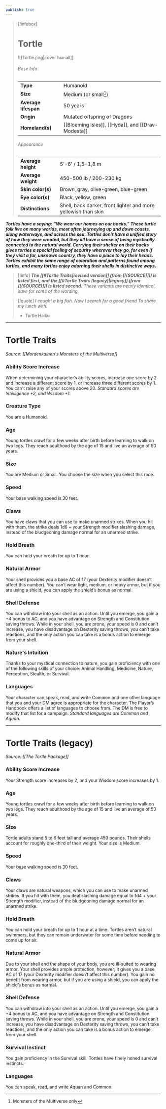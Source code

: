 ```yaml
---
publish: true
---
```

> [!infobox]
> # Tortle
> ![[Tortle.png|cover hsmall]]
> ###### Base Info
> | | |  
> |---|---|  
> | **Type** | Humanoid |
> | **Size** | Medium (or small[^1]) |
> | **Average lifespan** | 50 years |
> | **Origin** | Mutated offspring of Dragons |
> | **Homeland(s)** | [[Bloeming Isles]], [[Hyda]], and [[Drav-Modesta]] |
> ###### Appearance
> | | |  
> |---|---|  
> | **Average height** | 5'-6' / 1,5-1,8 m |
> | **Average weight** | 450-500 lb / 200-230 kg |
> | **Skin color(s)** | Brown, gray, olive-green, blue-green |
> | **Eye color(s)** | Black, yellow, green |
> | **Distinctions** | Shell, back darker, front lighter and more yellowish than skin |
> [^1]: Monsters of the Multiverse only

***Tortles have a saying: “We wear our homes on our backs.” These turtle folk live on many worlds, most often journeying up and down coasts, along waterways, and across the sea. Tortles don’t have a unified story of how they were created, but they all have a sense of being mystically connected to the natural world. Carrying their shelter on their backs gives tortles a special feeling of security wherever they go, for even if they visit a far, unknown country, they have a place to lay their heads. Tortles exhibit the same range of coloration and patterns found among turtles, and many tortles enjoy adorning their shells in distinctive ways.***

> [!info]
> ***The [[#Tortle Traits|revised version]] (from [[(SOURCE)]]) is listed first, and the [[#Tortle Traits (legacy)|legacy]] (from [[(SOURCE)]]) is listed second.***
> *These variants are nearly identical, save for some of the wording.* 

>[!quote]
>*I caught a big fish.
>Now I search for a good friend
>To share my lunch with.*
>- Tortle Haiku

***
# Tortle Traits
*Source: [[Mordenkainen's Monsters of the Multiverse]]*
### Ability Score Increase
When determining your character’s ability scores, increase one score by 2 and increase a different score by 1, or increase three different scores by 1. You can't raise any of your scores above 20.
*Standard scores are Intelligence +2, and Wisdom +1.*
### Creature Type
You are a Humanoid.
### Age
Young tortles crawl for a few weeks after birth before learning to walk on two legs. They reach adulthood by the age of 15 and live an average of 50 years.
### Size
You are Medium or Small. You choose the size when you select this race.
### Speed
Your base walking speed is 30 feet.
### Claws
You have claws that you can use to make unarmed strikes. When you hit with them, the strike deals 1d6 + your Strength modifier slashing damage, instead of the bludgeoning damage normal for an unarmed strike.
### Hold Breath
You can hold your breath for up to 1 hour.
### Natural Armor
Your shell provides you a base AC of 17 (your Dexterity modifier doesn’t affect this number). You can’t wear light, medium, or heavy armor, but if you are using a shield, you can apply the shield’s bonus as normal.
### Shell Defense
You can withdraw into your shell as an action. Until you emerge, you gain a +4 bonus to AC, and you have advantage on Strength and Constitution saving throws. While in your shell, you are prone, your speed is 0 and can’t increase, you have disadvantage on Dexterity saving throws, you can’t take reactions, and the only action you can take is a bonus action to emerge from your shell.
### Nature's Intuition
Thanks to your mystical connection to nature, you gain proficiency with one of the following skills of your choice: Animal Handling, Medicine, Nature, Perception, Stealth, or Survival.
### Languages
Your character can speak, read, and write Common and one other language that you and your DM agree is appropriate for the character. The Player’s Handbook offers a list of languages to choose from. The DM is free to modify that list for a campaign.
*Standard languages are Common and Aquan.*
***
# Tortle Traits (legacy)
*Source: [[The Tortle Package]]*
### Ability Score Increase
Your Strength score increases by 2, and your Wisdom score increases by 1.
### Age
Young tortles crawl for a few weeks after birth before learning to walk on two legs. They reach adulthood by the age of 15 and live an average of 50 years.
### Size
Tortle adults stand 5 to 6 feet tall and average 450 pounds. Their shells account for roughly one-third of their weight. Your size is Medium.
### Speed
Your base walking speed is 30 feet.
### Claws
Your claws are natural weapons, which you can use to make unarmed strikes. If you hit with them, you deal slashing damage equal to 1d4 + your Strength modifier, instead of the bludgeoning damage normal for an unarmed strike.
### Hold Breath
You can hold your breath for up to 1 hour at a time. Tortles aren’t natural swimmers, but they can remain underwater for some time before needing to come up for air.
### Natural Armor
Due to your shell and the shape of your body, you are ill-suited to wearing armor. Your shell provides ample protection, however; it gives you a base AC of 17 (your Dexterity modifier doesn’t affect this number). You gain no benefit from wearing armor, but if you are using a shield, you can apply the shield’s bonus as normal.
### Shell Defense
You can withdraw into your shell as an action. Until you emerge, you gain a +4 bonus to AC, and you have advantage on Strength and Constitution saving throws. While in your shell, you are prone, your speed is 0 and can’t increase, you have disadvantage on Dexterity saving throws, you can’t take reactions, and the only action you can take is a bonus action to emerge from your shell.
### Survival Instinct
You gain proficiency in the Survival skill. Tortles have finely honed survival instincts.
### Languages
You can speak, read, and write Aquan and Common.